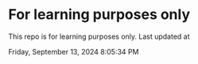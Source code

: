 # For learning purposes only
This repo is for learning purposes only.
Last updated at

Friday, September 13, 2024 8:05:34 PM

